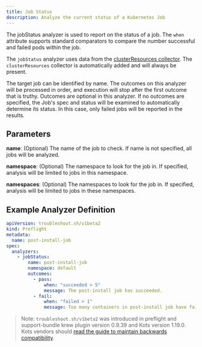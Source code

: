 ```yaml
---
title: Job Status
description: Analyze the current status of a Kubernetes Job
---
```


The jobStatus analyzer is used to report on the status of a job.
The `when` attribute supports standard comparators to compare the number successful and failed pods within the job.

The `jobStatus` analyzer uses data from the [clusterResources collector](https://troubleshoot.sh/collect/cluster-resources).
The `clusterResources` collector is automatically added and will always be present.

The target job can be identified by name.
The outcomes on this analyzer will be processed in order, and execution will stop after the first outcome that is truthy.
Outcomes are optional in this analyzer.
If no outcomes are specified, the Job's spec and status will be examined to automatically determine its status.
In this case, only failed jobs will be reported in the results.

## Parameters

**name**: (Optional) The name of the job to check.
If name is not specified, all jobs will be analyzed.

**namespace**: (Optional) The namespace to look for the job in.
If specified, analysis will be limited to jobs in this namespace.

**namespaces**: (Optional) The namespaces to look for the job in.
If specified, analysis will be limited to jobs in these namespaces.

## Example Analyzer Definition

```yaml
apiVersion: troubleshoot.sh/v1beta2
kind: Preflight
metadata:
  name: post-install-job
spec:
  analyzers:
    - jobStatus:
        name: post-install-job
        namespace: default
        outcomes:
          - pass:
              when: "succeeded > 5"
              message: The post-install job has succeeded.
          - fail:
              when: "failed > 1"
              message: Too many containers in post-install job have failed.
```

> Note: `troubleshoot.sh/v1beta2` was introduced in preflight and support-bundle krew plugin version 0.9.39 and Kots version 1.19.0. Kots vendors should [read the guide to maintain backwards compatibility](/v1beta2/).

